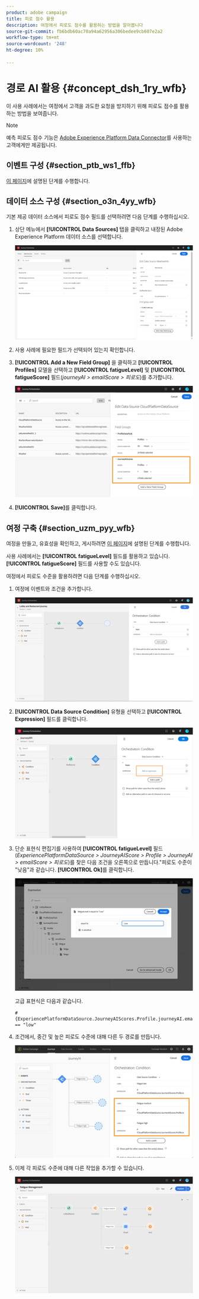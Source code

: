 ```yaml
---
product: adobe campaign
title: 피로 점수 활용
description: 여정에서 피로도 점수를 활용하는 방법을 알아봅니다
source-git-commit: fb6bdb60ac70a94a62956a306bedee9cb607e2a2
workflow-type: tm+mt
source-wordcount: '248'
ht-degree: 10%

---
```



# 경로 AI 활용 {#concept_dsh_1ry_wfb}

이 사용 사례에서는 여정에서 고객을 과도한 요청을 방지하기 위해 피로도 점수를 활용하는 방법을 보여줍니다.

>[!NOTE]
>
>예측 피로도 점수 기능은 [Adobe Experience Platform Data Connector](https://experienceleague.adobe.com/docs/campaign-standard/using/integrating-with-adobe-cloud/adobe-experience-platform/data-connector/aep-about-data-connector.html)를 사용하는 고객에게만 제공됩니다.

## 이벤트 구성 {#section_ptb_ws1_ffb}

[이 페이지](../event/about-events.md)에 설명된 단계를 수행합니다.

## 데이터 소스 구성 {#section_o3n_4yy_wfb}

기본 제공 데이터 소스에서 피로도 점수 필드를 선택하려면 다음 단계를 수행하십시오.

1. 상단 메뉴에서 **[!UICONTROL Data Sources]** 탭을 클릭하고 내장된 Adobe Experience Platform 데이터 소스를 선택합니다.

   ![](../assets/journey23.png)

1. 사용 사례에 필요한 필드가 선택되어 있는지 확인합니다.
1. **[!UICONTROL Add a New Field Group]** 을 클릭하고 **[!UICONTROL Profiles]** 모델을 선택하고 **[!UICONTROL fatigueLevel]** 및 **[!UICONTROL fatigueScore]** 필드(_journeyAI > emailScore > 피로도_)를 추가합니다.

   ![](../assets/journeyuc3_1.png)

1. **[!UICONTROL Save]**&#x200B;를 클릭합니다.

## 여정 구축 {#section_uzm_pyy_wfb}

여정을 만들고, 유효성을 확인하고, 게시하려면 [이 페이지](../building-journeys/journey.md)에 설명된 단계를 수행합니다.

사용 사례에서는 **[!UICONTROL fatigueLevel]** 필드를 활용하고 있습니다. **[!UICONTROL fatigueScore]** 필드를 사용할 수도 있습니다.

여정에서 피로도 수준을 활용하려면 다음 단계를 수행하십시오.

1. 여정에 이벤트와 조건을 추가합니다.

   ![](../assets/journeyuc2_14.png)

1. **[!UICONTROL Data Source Condition]** 유형을 선택하고 **[!UICONTROL Expression]** 필드를 클릭합니다. 

   ![](../assets/journeyuc3_2.png)

1. 단순 표현식 편집기를 사용하여 **[!UICONTROL fatigueLevel]** 필드(_ExperiencePlatformDataSource > JourneyAIScore > Profile > JourneyAI > emailScore > 피로도_)를 찾은 다음 조건을 오른쪽으로 만듭니다.&quot;피로도 수준이 &quot;낮음&quot;과 같습니다. **[!UICONTROL Ok]**&#x200B;를 클릭합니다.

   ![](../assets/journeyuc3_3.png)

   고급 표현식은 다음과 같습니다.

   ```
   #{ExperiencePlatformDataSource.JourneyAIScores.Profile.journeyAI.emailScore.fatigue.fatigueLevel} == "low"
   ```

1. 조건에서, 중간 및 높은 피로도 수준에 대해 다른 두 경로를 만듭니다.

   ![](../assets/journeyuc3_4.png)

1. 이제 각 피로도 수준에 대해 다른 작업을 추가할 수 있습니다.

   ![](../assets/journeyuc3_5.png)
